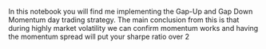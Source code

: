 In this notebook you will find me implementing the Gap-Up and Gap Down Momentum day trading strategy. The main conclusion from this is that during highly market volatility we can confirm momentum works and having the momentum spread will put your sharpe ratio over 2
